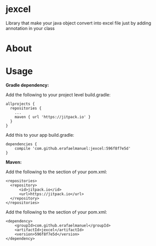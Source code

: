 # jexcel
Library that make your java object convert into excel file just by adding annotation in your class

<b><h1>About</h1></b>

<b><h1>Usage</h1></b>
<b>Gradle dependency:</b>

Add the following to your project level build.gradle:

```
allprojects {
  repositories {
    ...
    maven { url 'https://jitpack.io' }
  }
}
```

Add this to your app build.gradle:

```
dependencies {
	compile 'com.github.erafaelmanuel:jexcel:596f8f7e5d'
}
```

<b>Maven:</b>

Add the following to the <repositories> section of your pom.xml:

```
<repositories>
  <repository>
      <id>jitpack.io</id>
      <url>https://jitpack.io</url>
  </repository>
</repositories>
```

Add the following to the <dependencies> section of your pom.xml:

```
<dependency>
    <groupId>com.github.erafaelmanuel</groupId>
    <artifactId>jexcel</artifactId>
    <version>596f8f7e5d</version>
</dependency>
```
